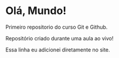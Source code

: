# Olá, Mundo!
 Primeiro repositorio do curso Git e Github.

 Repositório criado durante uma aula ao vivo!
 
 Essa linha eu adicionei diretamente no site.
